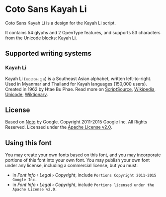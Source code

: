 
# Coto Sans Kayah Li

Coto Sans Kayah Li is a design for the Kayah Li script.

It contains 54 glyphs and 2 OpenType features, and supports 53 characters from the Unicode blocks: Kayah Li.


## Supported writing systems


### Kayah Li

Kayah Li (ꤊꤢꤛꤢꤟ ꤜꤤ) is a Southeast Asian alphabet, written left-to-right. Used in Myanmar and Thailand for Kayah languages (150,000 users). Created in 1962 by Htae Bu Phae. Read more on [ScriptSource](https://scriptsource.org/scr/Kali), [Wikipedia](https://en.wikipedia.org/wiki/ISO_15924:Kali), [Unicode](https://www.unicode.org/versions/Unicode13.0.0/ch16.pdf#G61902), [Wiktionary](https://en.wiktionary.org/wiki/Category:Kayah_Li_script).


## License

Based on [Noto](https://github.com/notofonts) by Google. Copyright 2011-2015 Google Inc. All Rights Reserved. Licensed under the [Apache License v2.0](https://www.apache.org/licenses/LICENSE-2.0.txt).

## Using this font

You may create your own fonts based on this font, and you may incorporate portions of this font into your own font. You may publish your own font under any license, including a commercial license, but you must:

- in _Font Info › Legal › Copyright_, include `Portions Copyright 2011-2015 Google Inc.`
- in _Font Info › Legal › Copyright_, include `Portions licensed under the Apache License v2.0.`
